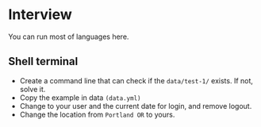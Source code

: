 # Interview

You can run most of languages here.

## Shell terminal

- Create a command line that can check if the `data/test-1/` exists. If not, solve it. 
- Copy the example in data `(data.yml)` 
- Change to your user and the current date for login, and remove logout.
- Change the location from `Portland OR` to yours.


